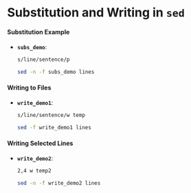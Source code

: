 
# Substitution and Writing in `sed`

#### Substitution Example
- **`subs_demo`**:
  ```bash
  s/line/sentence/p
  ```
  ```bash
  sed -n -f subs_demo lines
  ```

#### Writing to Files
- **`write_demo1`**:
  ```bash
  s/line/sentence/w temp
  ```
  ```bash
  sed -f write_demo1 lines
  ```

#### Writing Selected Lines
- **`write_demo2`**:
  ```bash
  2,4 w temp2
  ```
  ```bash
  sed -n -f write_demo2 lines
  ```

